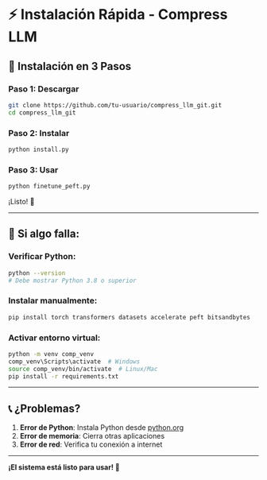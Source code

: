 # ⚡ Instalación Rápida - Compress LLM

## 🚀 Instalación en 3 Pasos

### Paso 1: Descargar
```bash
git clone https://github.com/tu-usuario/compress_llm_git.git
cd compress_llm_git
```

### Paso 2: Instalar
```bash
python install.py
```

### Paso 3: Usar
```bash
python finetune_peft.py
```

¡Listo! 🎉

---

## 🔧 Si algo falla:

### Verificar Python:
```bash
python --version
# Debe mostrar Python 3.8 o superior
```

### Instalar manualmente:
```bash
pip install torch transformers datasets accelerate peft bitsandbytes
```

### Activar entorno virtual:
```bash
python -m venv comp_venv
comp_venv\Scripts\activate  # Windows
source comp_venv/bin/activate  # Linux/Mac
pip install -r requirements.txt
```

---

## 📞 ¿Problemas?

1. **Error de Python**: Instala Python desde [python.org](https://python.org)
2. **Error de memoria**: Cierra otras aplicaciones
3. **Error de red**: Verifica tu conexión a internet

---

**¡El sistema está listo para usar! 🎯**
